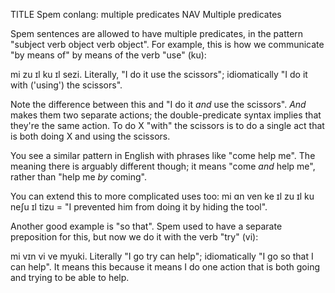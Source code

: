 TITLE Spem conlang: multiple predicates
NAV Multiple predicates

Spem sentences are allowed to have multiple predicates, in the pattern "subject verb object verb object". For example,
this is how we communicate "by means of" by means of the verb "use" (<spem>ku</spem>):

<spem>mi zu ɪl ku ɪl sezi.</spem> Literally, "I do it use the scissors"; idiomatically "I do it with ('using') the
scissors".

Note the difference between this and "I do it *and* use the scissors". *And* makes them two separate actions;
the double-predicate syntax implies that they're the same action. To do X "with" the scissors is to do a single act
that is both doing X and using the scissors.

You see a similar pattern in English with phrases like "come help me". The meaning there is arguably different though;
it means "come *and* help me", rather than "help me *by* coming".

You can extend this to more complicated uses too: <spem>mi ɑn ven ke ɪl zu ɪl ku neʃu ɪl tizu</spem> =
"I prevented him from doing it by hiding the tool".

Another good example is "so that". Spem used to have a separate preposition for this, but now we do it with the verb
"try" (<spem>vi</spem>):

<spem>mi vɪn vi ve myuki.</spem> Literally "I go try can help"; idiomatically "I go so that I can help".
It means this because it means I do one action that is both going and trying to be able to help.
